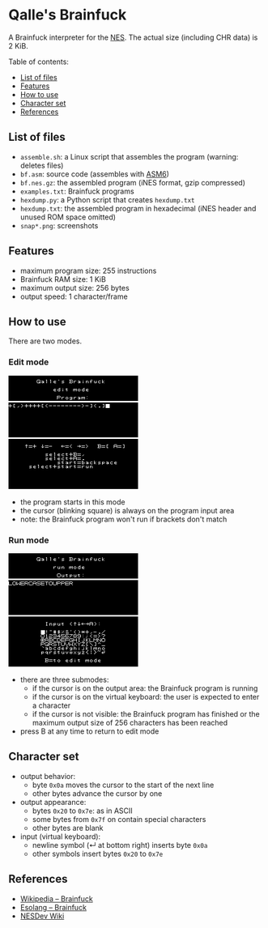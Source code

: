 # Qalle's Brainfuck

A Brainfuck interpreter for the [NES](https://en.wikipedia.org/wiki/Nintendo_Entertainment_System). The actual size (including CHR data) is 2&nbsp;KiB.

Table of contents:
* [List of files](#list-of-files)
* [Features](#features)
* [How to use](#how-to-use)
* [Character set](#character-set)
* [References](#references)

## List of files
* `assemble.sh`: a Linux script that assembles the program (warning: deletes files)
* `bf.asm`: source code (assembles with [ASM6](https://www.romhacking.net/utilities/674/))
* `bf.nes.gz`: the assembled program (iNES format, gzip compressed)
* `examples.txt`: Brainfuck programs
* `hexdump.py`: a Python script that creates `hexdump.txt`
* `hexdump.txt`: the assembled program in hexadecimal (iNES header and unused ROM space omitted)
* `snap*.png`: screenshots

## Features
* maximum program size: 255 instructions
* Brainfuck RAM size: 1 KiB
* maximum output size: 256 bytes
* output speed: 1 character/frame

## How to use
There are two modes.

### Edit mode
![edit mode](snap1.png)

* the program starts in this mode
* the cursor (blinking square) is always on the program input area
* note: the Brainfuck program won't run if brackets don't match

### Run mode
![run mode](snap2.png)

* there are three submodes:
  * if the cursor is on the output area: the Brainfuck program is running
  * if the cursor is on the virtual keyboard: the user is expected to enter a character
  * if the cursor is not visible: the Brainfuck program has finished or the maximum output size of 256 characters has been reached
* press B at any time to return to edit mode

## Character set
* output behavior:
  * byte `0x0a` moves the cursor to the start of the next line
  * other bytes advance the cursor by one
* output appearance:
  * bytes `0x20` to `0x7e`: as in ASCII
  * some bytes from `0x7f` on contain special characters
  * other bytes are blank
* input (virtual keyboard):
  * newline symbol (&#x21b5; at bottom right) inserts byte `0x0a`
  * other symbols insert bytes `0x20` to `0x7e`

## References
* [Wikipedia &ndash; Brainfuck](https://en.wikipedia.org/wiki/Brainfuck)
* [Esolang &ndash; Brainfuck](https://esolangs.org/wiki/Brainfuck)
* [NESDev Wiki](https://www.nesdev.org/wiki/)
